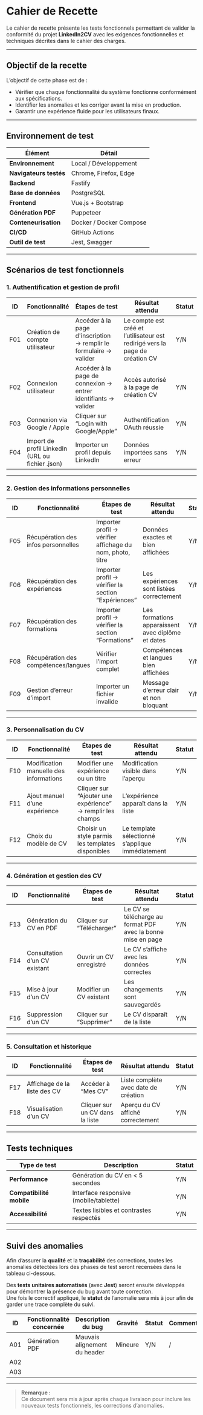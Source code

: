 # Cahier de Recette

Le cahier de recette présente les tests fonctionnels permettant de valider la conformité du projet **LinkedIn2CV** avec les exigences fonctionnelles et techniques décrites dans le cahier des charges.

---

## Objectif de la recette

L’objectif de cette phase est de :
- Vérifier que chaque fonctionnalité du système fonctionne conformément aux spécifications.
- Identifier les anomalies et les corriger avant la mise en production.
- Garantir une expérience fluide pour les utilisateurs finaux.

---

##  Environnement de test

| Élément | Détail |
|----------|--------|
| **Environnement** | Local / Développement |
| **Navigateurs testés** | Chrome, Firefox, Edge |
| **Backend** | Fastify |
| **Base de données** | PostgreSQL |
| **Frontend** | Vue.js + Bootstrap |
| **Génération PDF** | Puppeteer |
| **Conteneurisation** | Docker / Docker Compose |
| **CI/CD** | GitHub Actions |
| **Outil de test** | Jest, Swagger |

---

## Scénarios de test fonctionnels

### 1. Authentification et gestion de profil

| ID | Fonctionnalité | Étapes de test | Résultat attendu | Statut |
|----|----------------|----------------|------------------|---------|
| F01 | Création de compte utilisateur | Accéder à la page d'inscription → remplir le formulaire → valider | Le compte est créé et l’utilisateur est redirigé vers la page de création CV | Y/N |
| F02 | Connexion utilisateur | Accéder à la page de connexion → entrer identifiants → valider | Accès autorisé à la page de création CV | Y/N |
| F03 | Connexion via Google / Apple | Cliquer sur “Login with Google/Apple” | Authentification OAuth réussie | Y/N |
| F04 | Import de profil LinkedIn (URL ou fichier .json) | Importer un profil depuis LinkedIn | Données importées sans erreur | Y/N |

---

### 2. Gestion des informations personnelles

| ID | Fonctionnalité | Étapes de test | Résultat attendu | Statut |
|----|----------------|----------------|------------------|---------|
| F05 | Récupération des infos personnelles | Importer profil → vérifier affichage du nom, photo, titre | Données exactes et bien affichées | Y/N |
| F06 | Récupération des expériences | Importer profil → vérifier la section “Expériences” | Les expériences sont listées correctement | Y/N |
| F07 | Récupération des formations | Importer profil → vérifier la section “Formations” | Les formations apparaissent avec diplôme et dates | Y/N |
| F08 | Récupération des compétences/langues | Vérifier l’import complet | Compétences et langues bien affichées | Y/N |
| F09 | Gestion d’erreur d’import | Importer un fichier invalide | Message d’erreur clair et non bloquant | Y/N |

---

### 3. Personnalisation du CV

| ID | Fonctionnalité | Étapes de test | Résultat attendu | Statut |
|----|----------------|----------------|------------------|---------|
| F10 | Modification manuelle des informations | Modifier une expérience ou un titre | Modification visible dans l’aperçu | Y/N |
| F11 | Ajout manuel d’une expérience | Cliquer sur “Ajouter une expérience” → remplir les champs | L’expérience apparaît dans la liste | Y/N |
| F12 | Choix du modèle de CV | Choisir un style parmis les templates disponibles| Le template sélectionné s’applique immédiatement | Y/N |

---

### 4. Génération et gestion des CV

| ID | Fonctionnalité | Étapes de test | Résultat attendu | Statut |
|----|----------------|----------------|------------------|---------|
| F13 | Génération du CV en PDF | Cliquer sur “Télécharger” | Le CV se télécharge au format PDF avec la bonne mise en page | Y/N |
| F14 | Consultation d’un CV existant | Ouvrir un CV enregistré | Le CV s’affiche avec les données correctes | Y/N |
| F15 | Mise à jour d’un CV | Modifier un CV existant | Les changements sont sauvegardés | Y/N |
| F16 | Suppression d’un CV | Cliquer sur “Supprimer” | Le CV disparaît de la liste | Y/N |

---

### 5. Consultation et historique

| ID | Fonctionnalité | Étapes de test | Résultat attendu | Statut |
|----|----------------|----------------|------------------|---------|
| F17 | Affichage de la liste des CV | Accéder à “Mes CV” | Liste complète avec date de création | Y/N |
| F18 | Visualisation d’un CV | Cliquer sur un CV dans la liste | Aperçu du CV affiché correctement | Y/N |

---

## Tests techniques

| Type de test | Description | Statut |
|---------------|--------------|---------|
| **Performance** | Génération du CV en < 5 secondes | Y/N |
| **Compatibilité mobile** | Interface responsive (mobile/tablette) | Y/N |
| **Accessibilité** | Textes lisibles et contrastes respectés | Y/N |

---

## Suivi des anomalies

Afin d’assurer la **qualité** et la **traçabilité** des corrections, toutes les anomalies détectées lors des phases de test seront recensées dans le tableau ci-dessous.  

Des **tests unitaires automatisés** (avec **Jest**) seront ensuite développés pour démontrer la présence du bug avant toute correction.  
Une fois le correctif appliqué, le **statut** de l’anomalie sera mis à jour afin de garder une trace complète du suivi.

| ID | Fonctionnalité concernée | Description du bug | Gravité | Statut | Commentaire |
|----|---------------------------|--------------------|----------|----------|--------------|
| A01 | Génération PDF | Mauvais alignement du header | Mineure | Y/N | / |
| A02 | 
| A03 | 

---

>  **Remarque :**  
> Ce document sera mis à jour après chaque livraison pour inclure les nouveaux tests fonctionnels, les corrections d’anomalies.
